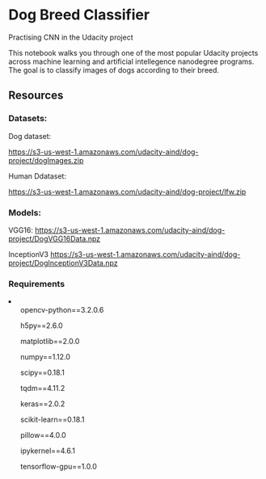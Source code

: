 # Dog Breed Classifier

Practising CNN in the Udacity project

This notebook walks you through one of the most popular Udacity projects across machine learning and artificial intellegence nanodegree programs. The goal is to classify images of dogs according to their breed. 

## Resources

   ### Datasets:
   
   Dog dataset:
   
  https://s3-us-west-1.amazonaws.com/udacity-aind/dog-project/dogImages.zip
   
  Human Ddataset:
  
  https://s3-us-west-1.amazonaws.com/udacity-aind/dog-project/lfw.zip
   
  ### Models:
  
  VGG16:
  https://s3-us-west-1.amazonaws.com/udacity-aind/dog-project/DogVGG16Data.npz
  
  InceptionV3
  https://s3-us-west-1.amazonaws.com/udacity-aind/dog-project/DogInceptionV3Data.npz

### Requirements
   <li>
   <ul>opencv-python==3.2.0.6</ul>
   <ul>h5py==2.6.0</ul>
   <ul>matplotlib==2.0.0</ul>
   <ul>numpy==1.12.0</ul>
   <ul>scipy==0.18.1</ul>
   <ul>tqdm==4.11.2</ul>
   <ul>keras==2.0.2</ul>
   <ul>scikit-learn==0.18.1</ul>
   <ul>pillow==4.0.0</ul>
   <ul>ipykernel==4.6.1</ul>
   <ul>tensorflow-gpu==1.0.0</ul>
   </li>
